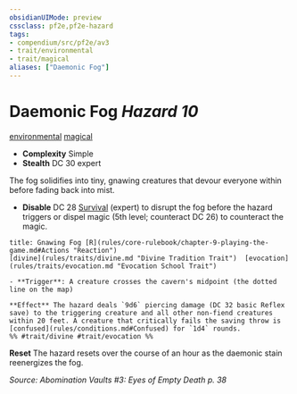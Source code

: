 ```yaml
---
obsidianUIMode: preview
cssclass: pf2e,pf2e-hazard
tags:
- compendium/src/pf2e/av3
- trait/environmental
- trait/magical
aliases: ["Daemonic Fog"]
---
```

# Daemonic Fog *Hazard 10*  
[environmental](rules/traits/environmental.md "Environmental Hazard Trait")  [magical](rules/traits/magical.md "Magical Item Trait")  

- **Complexity** Simple
- **Stealth** DC 30 expert  

The fog solidifies into tiny, gnawing creatures that devour everyone within before fading back into mist.

- **Disable** DC 28 [Survival](compendium/skills.md#Survival) (expert) to disrupt the fog before the hazard triggers or dispel magic (5th level; counteract DC 26) to counteract the magic.  
     
```ad-embed-ability
title: Gnawing Fog [R](rules/core-rulebook/chapter-9-playing-the-game.md#Actions "Reaction")
[divine](rules/traits/divine.md "Divine Tradition Trait")  [evocation](rules/traits/evocation.md "Evocation School Trait")  

- **Trigger**: A creature crosses the cavern's midpoint (the dotted line on the map)

**Effect** The hazard deals `9d6` piercing damage (DC 32 basic Reflex save) to the triggering creature and all other non-fiend creatures within 20 feet. A creature that critically fails the saving throw is [confused](rules/conditions.md#Confused) for `1d4` rounds.  
%% #trait/divine #trait/evocation %%
```

**Reset** The hazard resets over the course of an hour as the daemonic stain reenergizes the fog.  

*Source: Abomination Vaults #3: Eyes of Empty Death p. 38*